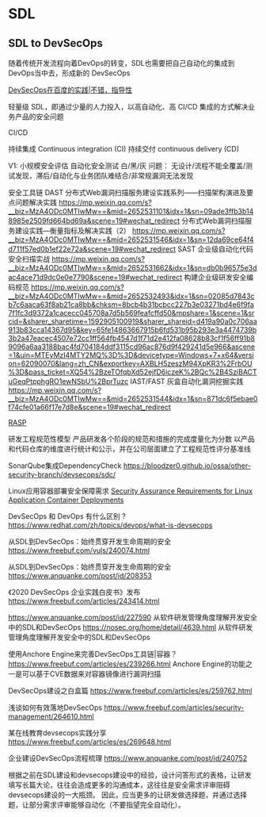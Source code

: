 # SDL

## SDL to DevSecOps

随着传统开发流程向着DevOps的转变，SDL也需要把自己自动化的集成到DevOps当中去，形成新的 DevSecOps

[DevSecOps在百度的实践|不错，指导性](https://www.freebuf.com/articles/es/243902.html)

轻量级 SDL，即通过少量的人力投入，以高自动化、高 CI/CD 集成的方式解决业务产品的安全问题

CI/CD

持续集成 Continuous integration (CI) 
持续交付 continuous delivery (CD)

V1:
小规模安全评估
自动化安全测试
    白/黑/灰
问题：
无设计/流程不能全覆盖/测试发现，滞后/自动化与业务团队难结合/非常规漏洞无法发现

安全工具链
DAST
分布式Web漏洞扫描服务建设实践系列——扫描架构演进及要点问题解决实践
https://mp.weixin.qq.com/s?__biz=MzA4ODc0MTIwMw==&mid=2652531101&idx=1&sn=09ade3ffb3b148985e2509fd664bd69a&scene=19#wechat_redirect
分布式Web漏洞扫描服务建设实践—衡量指标及解决实践（2）
https://mp.weixin.qq.com/s?__biz=MzA4ODc0MTIwMw==&mid=2652531546&idx=1&sn=12da69ce64f4d711f57ed0b1ef22e72a&scene=19#wechat_redirect
SAST
企业级自动化代码安全扫描实战
https://mp.weixin.qq.com/s?__biz=MzA4ODc0MTIwMw==&mid=2652531662&idx=1&sn=db0b96575e3dac4ace71d9dc0e0e7790&scene=19#wechat_redirect
构建企业级研发安全编码规范
https://mp.weixin.qq.com/s?__biz=MzA4ODc0MTIwMw==&mid=2652532493&idx=1&sn=02085d7843cb7c6aaca63f8ab21ca8bb&chksm=8bcb4b31bcbcc227b3e03271bd4e6f9fa7f1fc3d9372a1cacecc045708a7d5b569feafcffd50&mpshare=1&scene=1&srcid=&sharer_sharetime=1592905100919&sharer_shareid=d419a90a0c706aa913b83cca14367d95&key=65fe14863667915b6fd531b95b293e3a4474739b3b2a47eacec4507e72cc1ff564fb4547d1f71d2e412fa08628b83cf1f56ff91b89096a6aa3188bac4fd704184ddf3115cd96ac876d9f429241d5e966&ascene=1&uin=MTEyMzI4MTY2MQ%3D%3D&devicetype=Windows+7+x64&version=62090070&lang=zh_CN&exportkey=AXBLH5zeszM94XpKR3%2FrbOU%3D&pass_ticket=XQ54%2BzeTOfqbXd52ejfD6iczeK%2BQc%2B4SziBACTuGeqPtpphgRO1ewNSbU%2BprTuzc
IAST/FAST
灰盒自动化漏洞挖掘实践
https://mp.weixin.qq.com/s?__biz=MzA4ODc0MTIwMw==&mid=2652531544&idx=1&sn=871dc6f5ebae0f74cfe01a66f17e7d8e&scene=19#wechat_redirect

[RASP](./sec.sdl.OpenRASP.md)

研发工程规范性模型
    产品研发各个阶段的规范和措施的完成度量化为分数
    以产品和代码仓库的维度进行统计和公示，并在公司层面建立了工程规范性评分基准线

SonarQube集成DependencyCheck
https://bloodzer0.github.io/ossa/other-security-branch/devsecops/sdc/

Linux应用容器部署安全保障需求
[Security Assurance Requirements for Linux Application Container Deployments](https://csrc.nist.gov/publications/detail/nistir/8176/final)

DevSecOps 和 DevOps 有什么区别 ?
https://www.redhat.com/zh/topics/devops/what-is-devsecops

从SDL到DevSecOps：始终贯穿开发生命周期的安全
https://www.freebuf.com/vuls/240074.html


从SDL到DevSecOps：始终贯穿开发生命周期的安全
https://www.anquanke.com/post/id/208353

《2020 DevSecOps 企业实践白皮书》发布
https://www.freebuf.com/articles/243414.html

https://www.anquanke.com/post/id/227590
从软件研发管理角度理解开发安全中的SDL和DevSecOps
https://nosec.org/home/detail/4639.html
从软件研发管理角度理解开发安全中的SDL和DevSecOps

使用Anchore Engine来完善DevSecOps工具链|容器？
https://www.freebuf.com/articles/es/239266.html
Anchore Engine的功能之一是可以基于CVE数据来对容器镜像进行漏洞扫描

DevSecOps建设之白盒篇
https://www.freebuf.com/articles/es/259762.html

浅谈如何有效落地DevSecOps
https://www.freebuf.com/articles/security-management/264610.html


某在线教育devsecops实践分享
https://www.freebuf.com/articles/es/269648.html

企业建设DevSecOps流程梳理
https://www.anquanke.com/post/id/240752

根据之前在SDL建设和devsecops建设中的经验，设计问答形式的表格，让研发填写长篇大论，往往会造成更多的沟通成本，这往往是安全需求评审阻碍devsecops建设的一大瓶颈。
因此，应当更多的让研发做选择题，并通过选择题，让部分需求评审能够自动化（不要指望完全自动化）。
